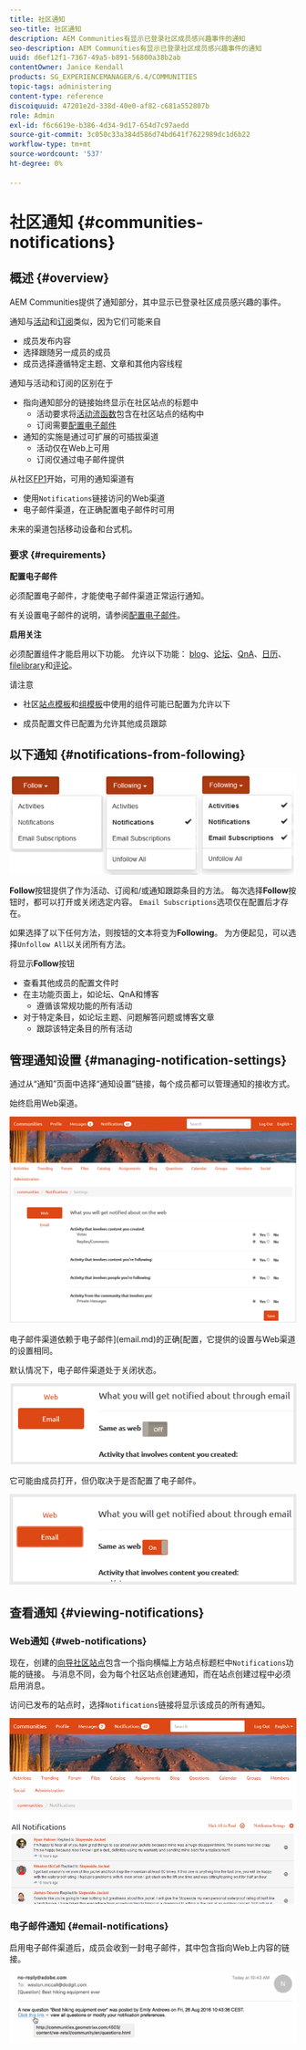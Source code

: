 ```yaml
---
title: 社区通知
seo-title: 社区通知
description: AEM Communities有显示已登录社区成员感兴趣事件的通知
seo-description: AEM Communities有显示已登录社区成员感兴趣事件的通知
uuid: d6ef12f1-7367-49a5-b891-56800a38b2ab
contentOwner: Janice Kendall
products: SG_EXPERIENCEMANAGER/6.4/COMMUNITIES
topic-tags: administering
content-type: reference
discoiquuid: 47201e2d-338d-40e0-af82-c681a552807b
role: Admin
exl-id: f6c6619e-b386-4d34-9d17-654d7c97aedd
source-git-commit: 3c050c33a384d586d74bd641f7622989dc1d6b22
workflow-type: tm+mt
source-wordcount: '537'
ht-degree: 0%

---
```


# 社区通知 {#communities-notifications}

## 概述 {#overview}

AEM Communities提供了通知部分，其中显示已登录社区成员感兴趣的事件。

通知与[活动](essentials-activities.md)和[订阅](subscriptions.md)类似，因为它们可能来自

* 成员发布内容
* 选择跟随另一成员的成员
* 成员选择遵循特定主题、文章和其他内容线程

通知与活动和订阅的区别在于

* 指向通知部分的链接始终显示在社区站点的标题中
   * 活动要求将[活动流函数](functions.md#activity-stream-function)包含在社区站点的结构中
   * 订阅需要[配置电子邮件](email.md)
* 通知的实施是通过可扩展的可插拔渠道
   * 活动仅在Web上可用
   * 订阅仅通过电子邮件提供

从社区[FP1](deploy-communities.md#latestfeaturepack)开始，可用的通知渠道有

* 使用`Notifications`链接访问的Web渠道
* 电子邮件渠道，在正确配置电子邮件时可用

未来的渠道包括移动设备和台式机。

### 要求 {#requirements}

**配置电子邮件**

必须配置电子邮件，才能使电子邮件渠道正常运行通知。

有关设置电子邮件的说明，请参阅[配置电子邮件](analytics.md)。

**启用关注**

必须配置组件才能启用以下功能。 允许以下功能： [blog](blog-feature.md)、[论坛](forum.md)、[QnA](working-with-qna.md)、[日历](calendar.md)、[filelibrary](file-library.md)和[评论](comments.md)。

请注意

* 社区[站点模板](sites.md)和[组模板](tools-groups.md)中使用的组件可能已配置为允许以下

* 成员配置文件已配置为允许其他成员跟踪

## 以下通知 {#notifications-from-following}

![chlimage_1-254](assets/chlimage_1-254.png)

**Follow**&#x200B;按钮提供了作为活动、订阅和/或通知跟踪条目的方法。 每次选择&#x200B;**Follow**&#x200B;按钮时，都可以打开或关闭选定内容。 `Email Subscriptions`选项仅在配置后才存在。

如果选择了以下任何方法，则按钮的文本将变为&#x200B;**Following**。 为方便起见，可以选择`Unfollow All`以关闭所有方法。

将显示&#x200B;**Follow**&#x200B;按钮

* 查看其他成员的配置文件时
* 在主功能页面上，如论坛、QnA和博客
   * 遵循该常规功能的所有活动
* 对于特定条目，如论坛主题、问题解答问题或博客文章
   * 跟踪该特定条目的所有活动

## 管理通知设置 {#managing-notification-settings}

通过从“通知”页面中选择“通知设置”链接，每个成员都可以管理通知的接收方式。

始终启用Web渠道。

![chlimage_1-255](assets/chlimage_1-255.png)

电子邮件渠道依赖于电子邮件](email.md)的正确[配置，它提供的设置与Web渠道的设置相同。

默认情况下，电子邮件渠道处于关闭状态。

![chlimage_1-256](assets/chlimage_1-256.png)

它可能由成员打开，但仍取决于是否配置了电子邮件。

![chlimage_1-257](assets/chlimage_1-257.png)

## 查看通知 {#viewing-notifications}

### Web通知 {#web-notifications}

现在，创建的[向导社区站点](sites-console.md)包含一个指向横幅上方站点标题栏中`Notifications`功能的链接。 与消息不同，会为每个社区站点创建通知，而在站点创建过程中必须启用消息。

访问已发布的站点时，选择`Notifications`链接将显示该成员的所有通知。

![chlimage_1-258](assets/chlimage_1-258.png)

### 电子邮件通知 {#email-notifications}

启用电子邮件渠道后，成员会收到一封电子邮件，其中包含指向Web上内容的链接。

![chlimage_1-259](assets/chlimage_1-259.png)
